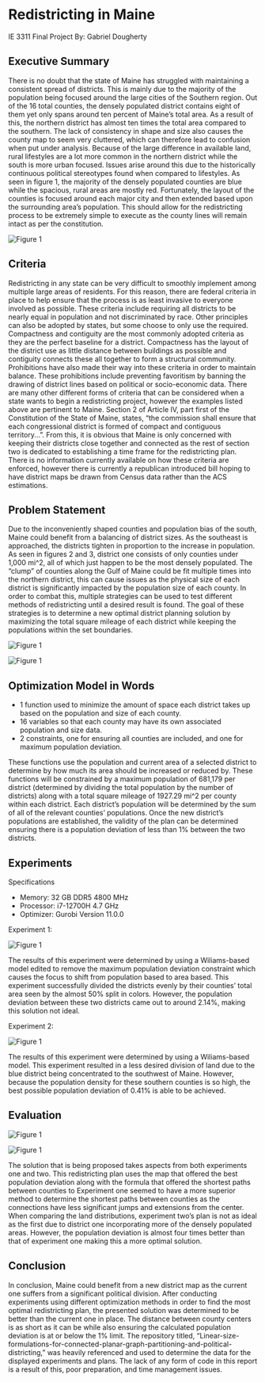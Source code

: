 # Redistricting in Maine
IE 3311 Final Project
By: Gabriel Dougherty

## Executive Summary

There is no doubt that the state of Maine has struggled with maintaining a consistent spread of districts. This is mainly due to the majority of the population being focused around the large cities of the Southern region. Out of the 16 total counties, the densely populated district contains eight of them yet only spans around ten percent of Maine’s total area. As a result of this, the northern district has almost ten times the total area compared to the southern. The lack of consistency in shape and size also causes the county map to seem very cluttered, which can therefore lead to confusion when put under analysis. Because of the large difference in available land, rural lifestyles are a lot more common in the northern district while the south is more urban focused. Issues arise around this due to the historically continuous political stereotypes found when compared to lifestyles. As seen in figure 1, the majority of the densely populated counties are blue while the spacious, rural areas are mostly red. Fortunately, the layout of the counties is focused around each major city and then extended based upon the surrounding area’s population. This should allow for the redistricting process to be extremely simple to execute as the county lines will remain intact as per the constitution.

![Figure 1](readme_pics/pols.png?raw=true)

## Criteria

Redistricting in any state can be very difficult to smoothly implement among multiple large areas of residents. For this reason, there are federal criteria in place to help ensure that the process is as least invasive to everyone involved as possible. These criteria include requiring all districts to be nearly equal in population and not discriminated by race. Other principles can also be adopted by states, but some choose to only use the required. Compactness and contiguity are the most commonly adopted criteria as they are the perfect baseline for a district. Compactness has the layout of the district use as little distance between buildings as possible and contiguity connects these all together to form a structural community. Prohibitions have also made their way into these criteria in order to maintain balance. These prohibitions include preventing favoritism by banning the drawing of district lines based on political or socio-economic data.
There are many other different forms of criteria that can be considered when a state wants to begin a redistricting project, however the examples listed above are pertinent to Maine. Section 2 of Article IV, part first of the Constitution of the State of Maine, states, “the commission shall ensure that each congressional district is formed of compact and contiguous territory...”. From this, it is obvious that Maine is only concerned with keeping their districts close together and connected as the rest of section two is dedicated to establishing a time frame for the redistricting plan. There is no information currently available on how these criteria are enforced, however there is currently a republican introduced bill hoping to have district maps be drawn from Census data rather than the ACS estimations.

## Problem Statement

Due to the inconveniently shaped counties and population bias of the south, Maine could benefit from a balancing of district sizes. As the southeast is approached, the districts tighten in proportion to the increase in population. As seen in figures 2 and 3, district one consists of only counties under 1,000 mi^2, all of which just happen to be the most densely populated. The “clump” of counties along the Gulf of Maine could be fit multiple times into the northern district, this can cause issues as the physical size of each district is significantly impacted by the population size of each county. In order to combat this, multiple strategies can be used to test different methods of redistricting until a desired result is found. The goal of these strategies is to determine a new optimal district planning solution by maximizing the total square mileage of each district while keeping the populations within the set boundaries.

![Figure 1](readme_pics/districts.png?raw=true)

![Figure 1](readme_pics/counties.png?raw=true)

## Optimization Model in Words

*	1 function used to minimize the amount of space each district takes up based on the population and size of each county.
* 16 variables so that each county may have its own associated population and size data.
* 2 constraints, one for ensuring all counties are included, and one for maximum population deviation.

These functions use the population and current area of a selected district to determine by how much its area should be increased or reduced by. These functions will be constrained by a maximum population of 681,179 per district (determined by dividing the total population by the number of districts) along with a total square mileage of 1927.29 mi^2 per county within each district. Each district’s population will be determined by the sum of all of the relevant counties’ populations. Once the new district’s populations are established, the validity of the plan can be determined ensuring there is a population deviation of less than 1% between the two districts.

## Experiments

Specifications

* Memory: 32 GB DDR5 4800 MHz
* Processor: i7-12700H 4.7 GHz
* Optimizer: Gurobi Version 11.0.0

Experiment 1:

![Figure 1](readme_pics/Exp1.png?raw=true)


The results of this experiment were determined by using a Wiliams-based model edited to remove the maximum population deviation constraint which causes the focus to shift from population based to area based. This experiment successfully divided the districts evenly by their counties’ total area seen by the almost 50% split in colors. However, the population deviation between these two districts came out to around 2.14%, making this solution not ideal.

Experiment 2:

![Figure 1](readme_pics/Exp2.png?raw=true)

The results of this experiment were determined by using a Wiliams-based model. This experiment resulted in a less desired division of land due to the blue district being concentrated to the southwest of Maine. However, because the population density for these southern counties is so high, the best possible population deviation of 0.41% is able to be achieved.

## Evaluation

![Figure 1](readme_pics/plan.png?raw=true)

![Figure 1](readme_pics/plandata.png?raw=true)

The solution that is being proposed takes aspects from both experiments one and two. This redistricting plan uses the map that offered the best population deviation along with the formula that offered the shortest paths between counties to Experiment one seemed to have a more superior method to determine the shortest paths between counties as the connections have less significant jumps and extensions from the center. When comparing the land distributions, experiment two’s plan is not as ideal as the first due to district one incorporating more of the densely populated areas. However, the population deviation is almost four times better than that of experiment one making this a more optimal solution.

## Conclusion

In conclusion, Maine could benefit from a new district map as the current one suffers from a significant political division. After conducting experiments using different optimization methods in order to find the most optimal redistricting plan, the presented solution was determined to be better than the current one in place. The distance between county centers is as short as it can be while also ensuring the calculated population deviation is at or below the 1% limit. The repository titled, “Linear-size-formulations-for-connected-planar-graph-partitioning-and-political-districting,” was heavily referenced and used to determine the data for the displayed experiments and plans. The lack of any form of code in this report is a result of this, poor preparation, and time management issues.
